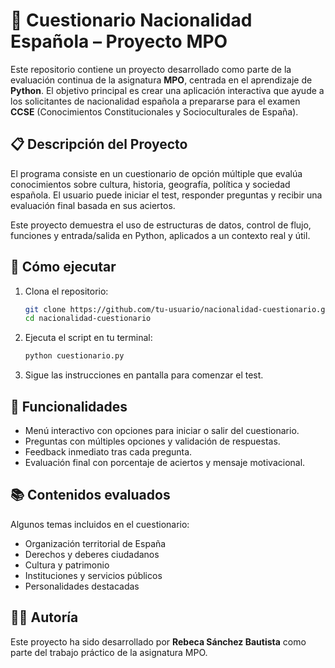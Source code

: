 # 🧠 Cuestionario Nacionalidad Española – Proyecto MPO

Este repositorio contiene un proyecto desarrollado como parte de la evaluación continua de la asignatura **MPO**, centrada en el aprendizaje de **Python**. El objetivo principal es crear una aplicación interactiva que ayude a los solicitantes de nacionalidad española a prepararse para el examen **CCSE** (Conocimientos Constitucionales y Socioculturales de España).

## 📋 Descripción del Proyecto

El programa consiste en un cuestionario de opción múltiple que evalúa conocimientos sobre cultura, historia, geografía, política y sociedad española. El usuario puede iniciar el test, responder preguntas y recibir una evaluación final basada en sus aciertos.

Este proyecto demuestra el uso de estructuras de datos, control de flujo, funciones y entrada/salida en Python, aplicados a un contexto real y útil.

## 🚀 Cómo ejecutar

1. Clona el repositorio:
   ```bash
   git clone https://github.com/tu-usuario/nacionalidad-cuestionario.git
   cd nacionalidad-cuestionario
   ```

2. Ejecuta el script en tu terminal:
   ```bash
   python cuestionario.py
   ```

3. Sigue las instrucciones en pantalla para comenzar el test.

## 🧩 Funcionalidades

- Menú interactivo con opciones para iniciar o salir del cuestionario.
- Preguntas con múltiples opciones y validación de respuestas.
- Feedback inmediato tras cada pregunta.
- Evaluación final con porcentaje de aciertos y mensaje motivacional.

## 📚 Contenidos evaluados

Algunos temas incluidos en el cuestionario:

- Organización territorial de España
- Derechos y deberes ciudadanos
- Cultura y patrimonio
- Instituciones y servicios públicos
- Personalidades destacadas

## 👩‍💻 Autoría

Este proyecto ha sido desarrollado por **Rebeca Sánchez Bautista** como parte del trabajo práctico de la asignatura MPO.

